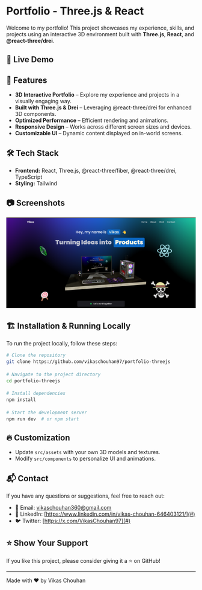 # Portfolio - Three.js & React

Welcome to my portfolio! This project showcases my experience, skills, and projects using an interactive 3D environment built with **Three.js**, **React**, and **@react-three/drei**.

## 🚀 Live Demo
<!-- Check out the live version of my portfolio: [Live Demo](#) (Update with actual link) -->

## 📌 Features
- **3D Interactive Portfolio** – Explore my experience and projects in a visually engaging way.
- **Built with Three.js & Drei** – Leveraging @react-three/drei for enhanced 3D components.
- **Optimized Performance** – Efficient rendering and animations.
- **Responsive Design** – Works across different screen sizes and devices.
- **Customizable UI** – Dynamic content displayed on in-world screens.

## 🛠️ Tech Stack
- **Frontend:** React, Three.js, @react-three/fiber, @react-three/drei, TypeScript
- **Styling:** Tailwind

## 📷 Screenshots
![Portfolio](image.png)

## 🏗️ Installation & Running Locally
To run the project locally, follow these steps:

```bash
# Clone the repository
git clone https://github.com/vikaschouhan97/portfolio-threejs

# Navigate to the project directory
cd portfolio-threejs

# Install dependencies
npm install

# Start the development server
npm run dev  # or npm start
```

## 🔥 Customization
- Update `src/assets` with your own 3D models and textures.
- Modify `src/components` to personalize UI and animations.

## 📬 Contact
If you have any questions or suggestions, feel free to reach out:
- 📧 Email: vikaschouhan360@gmail.com
- 💼 LinkedIn: [https://www.linkedin.com/in/vikas-chouhan-646403121/](#)
- 🐦 Twitter: [https://x.com/VikasChouhan97](#)

## ⭐ Show Your Support
If you like this project, please consider giving it a ⭐ on GitHub!

---
Made with ❤️ by Vikas Chouhan

